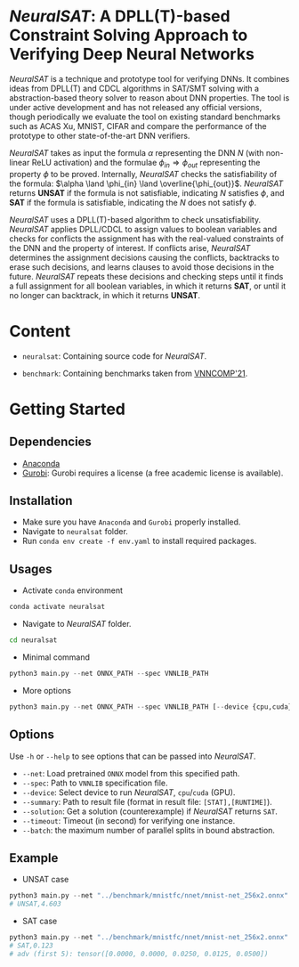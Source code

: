 *NeuralSAT*: A DPLL(T)-based Constraint Solving Approach to Verifying Deep Neural Networks
====================

*NeuralSAT* is a technique and prototype tool for verifying DNNs.  It combines ideas from DPLL(T) and CDCL algorithms in SAT/SMT solving with a abstraction-based theory solver to reason about DNN properties. The tool is under active development and has not released any official versions, though periodically we evaluate the tool on existing standard benchmarks such as ACAS Xu, MNIST, CIFAR and compare the performance of the prototype to other state-of-the-art DNN verifiers.

*NeuralSAT* takes as input the formula $\alpha$ representing the DNN $N$ (with non-linear ReLU activation) and the formulae $\phi_{in}\Rightarrow \phi_{out}$ representing the property $\phi$ to be proved. Internally, *NeuralSAT* checks the satisfiability of the formula: $\alpha \land \phi_{in} \land \overline{\phi_{out}}$. *NeuralSAT* returns **UNSAT** if the formula is not satisfiable, indicating  $N$ satisfies $\phi$, and **SAT** if the formula is satisfiable, indicating the $N$ does not satisfy $\phi$.

*NeuralSAT* uses a  DPLL(T)-based algorithm to check unsatisfiability. *NeuralSAT* applies DPLL/CDCL to assign values to boolean variables and checks for conflicts the assignment has with the real-valued constraints of the DNN and the property of interest. If conflicts arise, *NeuralSAT* determines the assignment decisions causing the conflicts, backtracks to erase such decisions, and learns clauses to avoid those decisions in the future. *NeuralSAT* repeats these decisions and checking steps until it finds a full assignment for all boolean variables, in which it returns **SAT**, or until it no longer can backtrack, in which it returns **UNSAT**.

Content
====================
- ```neuralsat```: Containing source code for *NeuralSAT*.

- ```benchmark```: Containing benchmarks taken from [VNNCOMP'21](https://github.com/stanleybak/vnncomp2021).



Getting Started
====================

## Dependencies
- [Anaconda](https://www.anaconda.com/)
- [Gurobi](https://www.gurobi.com/): Gurobi requires a license (a free academic license is available).

## Installation
- Make sure you have `Anaconda` and `Gurobi` properly installed.
- Navigate to `neuralsat` folder.
- Run `conda env create -f env.yaml` to install required packages.

## Usages

- Activate `conda` environment

```bash
conda activate neuralsat
```

- Navigate to *NeuralSAT* folder.

```bash
cd neuralsat
```

- Minimal command

```python
python3 main.py --net ONNX_PATH --spec VNNLIB_PATH
```

- More options

```python
python3 main.py --net ONNX_PATH --spec VNNLIB_PATH [--device {cpu,cuda}] [--timeout TIMEOUT] [--summary OUTPUT_FILE] [--batch BATCH] [--solution]
```


## Options
<!-- - talk about the flags avaliable -->
Use ```-h``` or ```--help``` to see options that can be passed into *NeuralSAT*. 

- `--net`: Load pretrained `ONNX` model from this specified path.
- `--spec`: Path to `VNNLIB` specification file.
- `--device`: Select device to run *NeuralSAT*, `cpu`/`cuda` (GPU).
- `--summary`: Path to result file (format in result file: `[STAT],[RUNTIME]`).
- `--solution`: Get a solution (counterexample) if *NeuralSAT* returns `SAT`.
- `--timeout`: Timeout (in second) for verifying one instance.
- `--batch`: the maximum number of parallel splits in bound abstraction.

## Example

- UNSAT case

```python
python3 main.py --net "../benchmark/mnistfc/nnet/mnist-net_256x2.onnx" --spec "../benchmark/mnistfc/spec/prop_0_0.03.vnnlib" --device cuda
# UNSAT,4.603
```

- SAT case

```python
python3 main.py --net "../benchmark/mnistfc/nnet/mnist-net_256x2.onnx" --spec "../benchmark/mnistfc/spec/prop_1_0.05.vnnlib" --solution
# SAT,0.123
# adv (first 5): tensor([0.0000, 0.0000, 0.0250, 0.0125, 0.0500])
```
